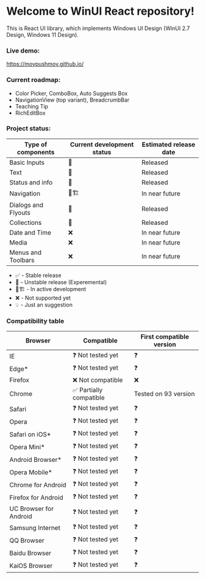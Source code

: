 # Welcome to WinUI React repository!

This is React UI library, which implements Windows UI Design (WinUI 2.7 Design, Windows 11 Design).

### Live demo:

https://movpushmov.github.io/

### Current roadmap:

- Color Picker, ComboBox, Auto Suggests Box
- NavigationView (top variant), BreadcrumbBar
- Teaching Tip
- RichEditBox

### Project status:

| Type of components  | Current development status | Estimated release date |
|---------------------|----------------------------|------------------------|
| Basic Inputs        | 🧪                         | Released               |
| Text                | 🧪                         | Released               |
| Status and info     | 🧪                         | Released               |
| Navigation          | 🚧🏗️                         | In near future         |
| Dialogs and Flyouts | 🧪                         | Released               |
| Collections         | 🧪                         | Released               |
| Date and Time       | ❌                         | In near future         |
| Media               | ❌                         | In near future         |
| Menus and Toolbars  | ❌                         | In near future         |

- ✅ - Stable release
- 🧪 - Unstable release (Experemental)
- 🚧🏗️ - In active development
- ❌ - Not supported yet
- 💡 - Just an suggestion

### Compatibility table

| Browser                | Compatible             | First compatible version |
|------------------------|------------------------|--------------------------|
| IE                     | ❓ Not tested yet       | ❓                        |
| Edge*                  | ❓ Not tested yet       | ❓                        |
| Firefox                | ❌ Not compatible       | ❌                       |
| Chrome                 | ✅ Partially compatible | Tested on 93 version      |
| Safari                 | ❓ Not tested yet       | ❓                        |
| Opera                  | ❓ Not tested yet       | ❓                        |
| Safari on iOS*         | ❓ Not tested yet       | ❓                        |
| Opera Mini*            | ❓ Not tested yet       | ❓                        |
| Android Browser*       | ❓ Not tested yet       | ❓                        |
| Opera Mobile*          | ❓ Not tested yet       | ❓                        |
| Chrome for Android     | ❓ Not tested yet       | ❓                        |
| Firefox for Android    | ❓ Not tested yet       | ❓                        |
| UC Browser for Android | ❓ Not tested yet       | ❓                        |
| Samsung Internet       | ❓ Not tested yet       | ❓                        |
| QQ Browser             | ❓ Not tested yet       | ❓                        |
| Baidu Browser          | ❓ Not tested yet       | ❓                        |
| KaiOS Browser          | ❓ Not tested yet       | ❓                        |
